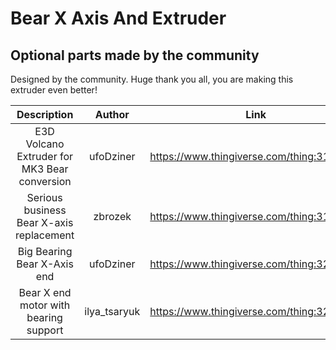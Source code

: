 # Bear X Axis And Extruder

## Optional parts made by the community

Designed by the community. Huge thank you all, you are making this extruder even better!

| Description | Author | Link |
|:-----------:|:------:|:----:|
| E3D Volcano Extruder for MK3 Bear conversion | ufoDziner | https://www.thingiverse.com/thing:3166998 |
| Serious business Bear X-axis replacement | zbrozek | https://www.thingiverse.com/thing:3194456 |
| Big Bearing Bear X-Axis end | ufoDziner | https://www.thingiverse.com/thing:3243705 |
| Bear X end motor with bearing support | ilya_tsaryuk | https://www.thingiverse.com/thing:3249583 |
